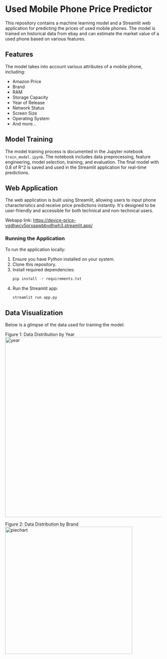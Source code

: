 # Used Mobile Phone Price Predictor

This repository contains a machine learning model and a Streamlit web application for predicting the prices of used mobile phones. The model is trained on historical data from ebay and can estimate the market value of a used phone based on various features.

## Features

The model takes into account various attributes of a mobile phone, including:

- Amazon Price
- Brand
- RAM
- Storage Capacity
- Year of Release
- Network Status
- Screen Size
- Operating System
- And more...

## Model Training

The model training process is documented in the Jupyter notebook `train_model.ipynb`. The notebook includes data preprocessing, feature engineering, model selection, training, and evaluation. The final model with 0.8 of R^2 is saved and used in the Streamlit application for real-time predictions.

## Web Application

The web application is built using Streamlit, allowing users to input phone characteristics and receive price predictions instantly. It's designed to be user-friendly and accessible for both technical and non-technical users.

Webapp link:
<https://device-price-vgdhwcv5prxaawbbydhwh3.streamlit.app/>

### Running the Application

To run the application locally:

1. Ensure you have Python installed on your system.
2. Clone this repository.
3. Install required dependencies:
   ```bash
   pip install -r requirements.txt
4. Run the Streamlit app:
   ```bash
   streamlit run app.py
   
## Data Visualization

Below is a glimpse of the data used for training the model:

Figure 1: Data Distribution by Year
<img width="579" alt="year" src="https://github.com/li2244646433/device-price/assets/154277499/5f669b3a-0348-481d-8cfd-745a08ee5371">

Figure 2: Data Distribution by Brand
<img width="409" alt="piechart" src="https://github.com/li2244646433/device-price/assets/154277499/e2fc6d0d-f96f-4363-8d6b-a6efef1a74e4">




